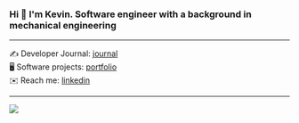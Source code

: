 ### Hi 👋 I'm Kevin. Software engineer with a background in mechanical engineering

---

✍️ Developer Journal: [journal](https://github.com/kevin-lambda/kevin-lambda/blob/main/dev_log.md)  
🖥️ Software projects: [portfolio](https://kevin-lam.vercel.app/)  
✉️ Reach me: [linkedin](https://www.linkedin.com/in/kevin-q-lam/)

---

![](https://komarev.com/ghpvc/?username=kevin-lambda&color=green)
